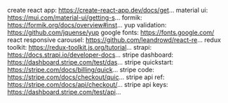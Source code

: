 create react app: https://create-react-app.dev/docs/get...
material ui: https://mui.com/material-ui/getting-s...
formik: https://formik.org/docs/overview#inst...
yup validation: https://github.com/jquense/yup
google fonts: https://fonts.google.com/
react responsive carousel: https://github.com/leandrowd/react-re...
redux toolkit: https://redux-toolkit.js.org/tutorial...
strapi: https://docs.strapi.io/developer-docs...
stripe dashboard: https://dashboard.stripe.com/test/das...
stripe quickstart: https://stripe.com/docs/billing/quick...
stripe code: https://stripe.com/docs/checkout/quic...
stripe api ref: https://stripe.com/docs/api/checkout/...
stripe api keys: https://dashboard.stripe.com/test/api...
